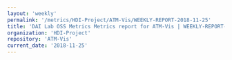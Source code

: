 ```yaml
---
layout: 'weekly'
permalink: '/metrics/HDI-Project/ATM-Vis/WEEKLY-REPORT-2018-11-25'
title: 'DAI Lab OSS Metrics Metrics report for ATM-Vis | WEEKLY-REPORT-2018-11-25'
organization: 'HDI-Project'
repository: 'ATM-Vis'
current_date: '2018-11-25'
---
```

